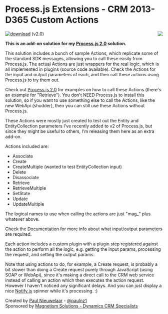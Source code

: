 # Process.js Extensions - CRM 2013-D365 Custom Actions
[![download](https://user-images.githubusercontent.com/14048382/27844360-c7ea9670-6174-11e7-8658-80d356c1ba8f.png)](https://github.com/PaulNieuwelaar/processjsext/releases/download/v2.0/ProcessJSExtensions_2_0_0_0.zip) (v2.0) [<img align="right" src="https://user-images.githubusercontent.com/14048382/29433676-4eb13ea6-83f4-11e7-8c07-eca514b1b197.png"/>](https://github.com/PaulNieuwelaar/processjsext/wiki/Documentation)

**This is an add-on solution for my [Process.js 2.0](https://github.com/PaulNieuwelaar/processjs) solution.**

This solution includes a bunch of sample Actions, which replicate some of the standard SDK messages, allowing you to call these easily from Process.js. The actual Actions are just wrappers for the real logic, which is all implemented in plugins (source code available). Check the Actions for the input and output parameters of each, and then call these actions using Process.js to try them out.

Check out [Process.js 2.0](https://github.com/PaulNieuwelaar/processjs) for examples on how to call these Actions (there's an example for "Retrieve"). You don't NEED Process.js to install this solution, so if you want to use something else to call the Actions, like the new WebApi (shudder), then you can still use these Actions without Process.js.

These Actions were mostly just created to test out the Entity and EntityCollection parameters I've recently added to v2 of Process.js, but since they might be useful to others, I'm releasing them here as an extra add-on.

Actions included are:
* Associate
* Create
* CreateMultiple (wanted to test EntityCollection input)
* Delete
* Disassociate
* Retrieve
* RetrieveMultiple
* SetState
* Update
* UpdateMultiple

The logical names to use when calling the actions are just "mag_" plus whatever above.

Check the [Documentation](https://github.com/PaulNieuwelaar/processjsext/wiki/Documentation) for more info about what input/output parameters are required.

Each action includes a custom plugin with a plugin step registered against the action to perform all the logic, e.g. getting the input params, processing the request, and setting the output params.

Note that using actions to do, for example, a Create request, is probably a bit slower than doing a Create request purely through JavaScript (using SOAP or WebApi), since it's making a direct call to the CRM web service instead of calling an action which then executes the action request. However I haven't noticed any significant delays. And you can just display a nice [Notify.js](https://github.com/PaulNieuwelaar/notifyjs) spinner while it's processing. :)

Created by [Paul Nieuwelaar](http://paulnieuwelaar.wordpress.com) - [@paulnz1](https://twitter.com/paulnz1)  
Sponsored by [Magnetism Solutions - Dynamics CRM Specialists](http://www.magnetismsolutions.com)
